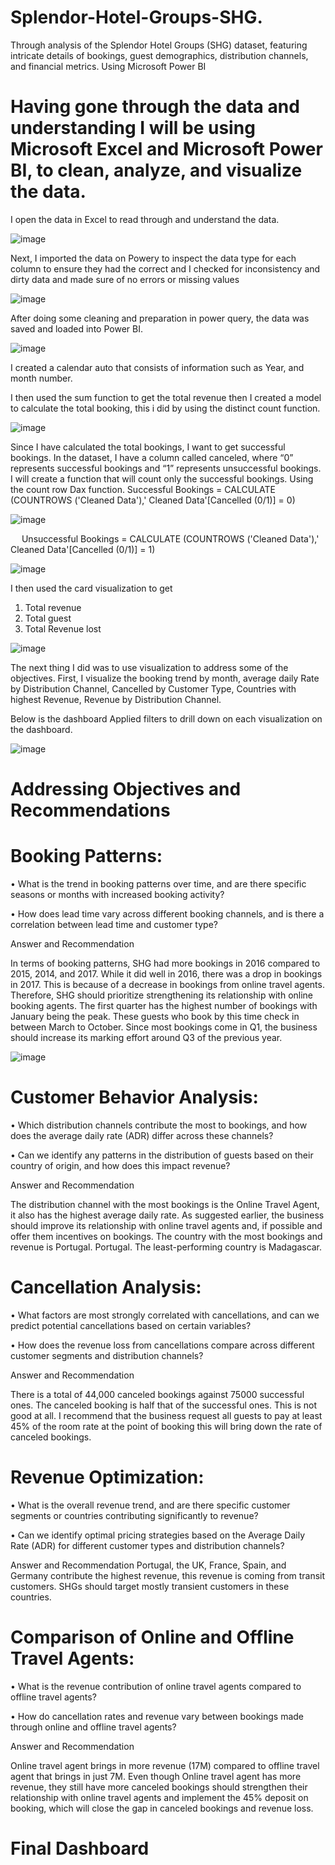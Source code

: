 # Splendor-Hotel-Groups-SHG.

Through analysis of  the Splendor Hotel Groups (SHG) dataset, featuring intricate details of bookings, guest demographics, distribution channels, and financial metrics.
Using Microsoft Power BI

# Having gone through the data and understanding I will be using Microsoft Excel and Microsoft Power BI, to clean, analyze, and visualize the data.

I open the data in Excel to read through and understand the data.

![image](https://github.com/Jawah1/Splendor-Hotel-Groups-SHG-/assets/131864852/67b6ee96-1f6e-4855-8dec-4d2236e392dd)

Next, I imported the data on Powery to inspect the data type for each column to ensure they had the correct and I checked for inconsistency and dirty data and made sure of no errors or missing values

![image](https://github.com/Jawah1/Splendor-Hotel-Groups-SHG-/assets/131864852/e96f5c93-7349-461b-b5a0-0f979d538f23)

After doing some cleaning and preparation in power query, the data was saved and loaded into Power BI.

![image](https://github.com/Jawah1/Splendor-Hotel-Groups-SHG-/assets/131864852/c664b6d0-c54f-4a0a-b864-35933b053c3d)

 I created a calendar auto that consists of information such as Year, and month number.


I then used the sum function to get the total revenue then I created a model to calculate the total booking, this i did by using the distinct count function. 

![image](https://github.com/Jawah1/Splendor-Hotel-Groups-SHG-/assets/131864852/9e0e5efc-4f20-4dc3-914d-d03f5d6b908b)



Since I have calculated the total bookings, I want to get successful bookings. In the dataset, I have a column called canceled, where “0” represents successful bookings and “1” represents unsuccessful bookings. I will create a function that will count only the successful bookings. Using the count row Dax function.
Successful Bookings = CALCULATE (COUNTROWS ('Cleaned Data'),' Cleaned Data'[Cancelled (0/1)] = 0)

![image](https://github.com/Jawah1/Splendor-Hotel-Groups-SHG-/assets/131864852/bd3a8f4f-304f-4df7-91e1-9e686f8713c7)

 
Unsuccessful Bookings = CALCULATE (COUNTROWS ('Cleaned Data'),' Cleaned Data'[Cancelled (0/1)] = 1)

![image](https://github.com/Jawah1/Splendor-Hotel-Groups-SHG-/assets/131864852/a2f23644-d3e5-4309-946d-ec17b747ab45)

 
I then used the card visualization to get

1.	Total revenue
2.	Total guest
3.	Total Revenue lost

 ![image](https://github.com/Jawah1/Splendor-Hotel-Groups-SHG-/assets/131864852/21f7cc94-4b13-4b04-946f-c7ab948936f8)

 
The next thing I did was to use visualization to address some of the objectives.
First, I visualize the booking trend by month, average daily Rate by Distribution Channel, Cancelled by Customer Type, Countries with highest Revenue, Revenue by Distribution Channel.

Below is the dashboard Applied filters to drill down on each visualization on the dashboard.

![image](https://github.com/Jawah1/Splendor-Hotel-Groups-SHG-/assets/131864852/994a852e-ed56-44e7-80b4-574a75c37b15)

 

# Addressing Objectives and Recommendations

# Booking Patterns:

•	What is the trend in booking patterns over time, and are there specific seasons or months with increased booking activity?

•	How does lead time vary across different booking channels, and is there a correlation between lead time and customer type?

Answer and Recommendation

In terms of booking patterns, SHG had more bookings in 2016 compared to 2015, 2014, and 2017. While it did well in 2016, there was a drop in bookings in 2017. This is because of a decrease in bookings from online travel agents. Therefore, SHG should prioritize strengthening its relationship with online booking agents.
The first quarter has the highest number of bookings with January being the peak. These guests who book by this time check in between March to October. Since most bookings come in Q1, the business should increase its marking effort around Q3 of the previous year.

![image](https://github.com/Jawah1/Splendor-Hotel-Groups-SHG-/assets/131864852/0db1c5ac-6f52-4737-849e-1db9a68377bd)

 
# Customer Behavior Analysis:
•	Which distribution channels contribute the most to bookings, and how does the average daily rate (ADR) differ across these channels?

•	Can we identify any patterns in the distribution of guests based on their country of origin, and how does this impact revenue?

Answer and Recommendation

The distribution channel with the most bookings is the Online Travel Agent, it also has the highest average daily rate. As suggested earlier, the business should improve its relationship with online travel agents and, if possible and offer them incentives on bookings. The country with the most bookings and revenue is Portugal. Portugal. The least-performing country is Madagascar.


# Cancellation Analysis:
•	What factors are most strongly correlated with cancellations, and can we predict potential cancellations based on certain variables?

•	How does the revenue loss from cancellations compare across different customer segments and distribution channels?

Answer and Recommendation

There is a total of 44,000 canceled bookings against 75000 successful ones. The canceled booking is half that of the successful ones. This is not good at all. I recommend that the business request all guests to pay at least 45% of the room rate at the point of booking this will bring down the rate of canceled bookings.

# Revenue Optimization:

•	What is the overall revenue trend, and are there specific customer segments or countries contributing significantly to revenue?

•	Can we identify optimal pricing strategies based on the Average Daily Rate (ADR) for different customer types and distribution channels?

Answer and Recommendation
Portugal, the UK, France, Spain, and Germany contribute the highest revenue, this revenue is coming from transit customers. SHGs should target mostly transient customers in these countries.


# Comparison of Online and Offline Travel Agents:
•	What is the revenue contribution of online travel agents compared to offline travel agents?

•	How do cancellation rates and revenue vary between bookings made through online and offline travel agents?

Answer and Recommendation

Online travel agent brings in more revenue (17M) compared to offline travel agent that brings in just 7M.
Even though Online travel agent has more revenue, they still have more canceled bookings should strengthen their relationship with online travel agents and implement the 45% deposit on booking, which will close the gap in canceled bookings and revenue loss.

# Final Dashboard







